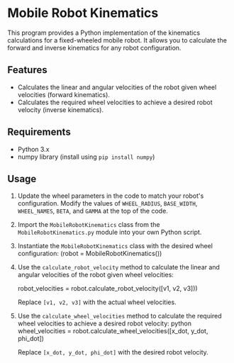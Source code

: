 # Mobile Robot Kinematics

This program provides a Python implementation of the kinematics calculations for a fixed-wheeled mobile robot. It allows you to calculate the forward and inverse kinematics for any robot configuration.

## Features

- Calculates the linear and angular velocities of the robot given wheel velocities (forward kinematics).
- Calculates the required wheel velocities to achieve a desired robot velocity (inverse kinematics).

## Requirements

- Python 3.x
- numpy library (install using `pip install numpy`)

## Usage

1. Update the wheel parameters in the code to match your robot's configuration. Modify the values of `WHEEL_RADIUS`, `BASE_WIDTH`, `WHEEL_NAMES`, `BETA`, and `GAMMA` at the top of the code.

2. Import the `MobileRobotKinematics` class from the `MobileRobotKinematics.py` module into your own Python script.

3. Instantiate the `MobileRobotKinematics` class with the desired wheel configuration: (robot = MobileRobotKinematics())

5. Use the `calculate_robot_velocity` method to calculate the linear and angular velocities of the robot given wheel velocities:

   robot_velocities = robot.calculate_robot_velocity([v1, v2, v3]))

    Replace `[v1, v2, v3]` with the actual wheel velocities.

7. Use the `calculate_wheel_velocities` method to calculate the required wheel velocities to achieve a desired robot velocity:
    python 
        wheel_velocities = robot.calculate_wheel_velocities([x_dot, y_dot, phi_dot])

    Replace `[x_dot, y_dot, phi_dot]` with the desired robot velocity.
